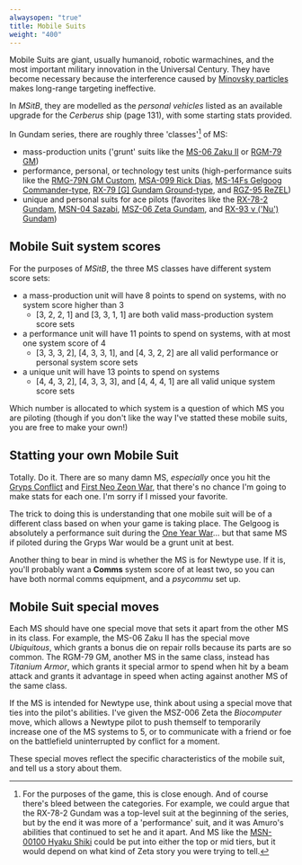 ```yaml
---
alwaysopen: "true"
title: Mobile Suits
weight: "400"
---
```


Mobile Suits are giant, usually humanoid, robotic warmachines, and the most
important military innovation in the Universal Century. They have become
necessary because the interference caused by [Minovsky
particles](http://gundam.wikia.com/wiki/Gundam_Wiki%3ATechnology#The_Minovsky_Particle)
makes long-range targeting ineffective.

In _MSitB_, they are modelled as the _personal vehicles_ listed as an available
upgrade for the _Cerberus_ ship (page 131), with some starting stats provided.

In Gundam series, there are roughly three 'classes'[^1] of MS:

- mass-production units ('grunt' suits like the [MS-06 Zaku
II](http://gundam.wikia.com/wiki/MS-06_Zaku_II) or [RGM-79 GM](http://gundam.wikia.com/wiki/RGM-79_GM))
- performance, personal, or technology test units (high-performance suits like
the [RMG-79N GM Custom](http://gundam.wikia.com/wiki/RGM-79N_GM_Custom), [MSA-099
Rick Dias](http://gundam.wikia.com/wiki/Rick_Dias), [MS-14Fs Gelgoog
Commander-type](http://gundam.wikia.com/wiki/MS-14Fs_Gelgoog_Marine_Commander_Type),
[RX-79 [G] Gundam
Ground-type](http://gundam.wikia.com/wiki/RX-79%EF%BC%BBG%EF%BC%BD_Gundam_Ground_Type),
and [RGZ-95 ReZEL](http://gundam.wikia.com/wiki/Rezel))
- unique and personal suits for ace pilots (favorites like the
[RX-78-2 Gundam](http://gundam.wikia.com/wiki/RX-78-2_Gundam), [MSN-04
Sazabi](http://gundam.wikia.com/wiki/MSN-04_Sazabi), [MSZ-06 Zeta
Gundam](http://gundam.wikia.com/wiki/MSZ-006_Zeta_Gundam), and [RX-93 ν ('Nu')
Gundam](http://gundam.wikia.com/wiki/RX-93_%CE%BD_Gundam))

## Mobile Suit system scores

For the purposes of _MSitB_, the three MS classes have different system score sets:

- a mass-production unit will have 8 points to spend on systems, with no system score higher than 3
  - [3, 2, 2, 1] and [3, 3, 1, 1] are both valid mass-production system score sets
- a performance unit will have 11 points to spend on systems, with at most one system score of 4
  - [3, 3, 3, 2], [4, 3, 3, 1], and [4, 3, 2, 2] are all valid performance or personal system score sets
- a unique unit will have 13 points to spend on systems
  - [4, 4, 3, 2], [4, 3, 3, 3], and [4, 4, 4, 1] are all valid unique system score sets

Which number is allocated to which system is a question of which MS you are piloting (though if you don't
like the way I've statted these mobile suits, you are free to make your own!)

## Statting your own Mobile Suit

Totally. Do it. There are so many damn MS, *especially* once you hit the [Gryps
Conflict](http://gundam.wikia.com/wiki/Gryps_Conflict) and [First Neo Zeon
War](http://gundam.wikia.com/wiki/First_Neo_Zeon_War), that there's no chance I'm going to make stats
for each one. I'm sorry if I missed your favorite.

The trick to doing this is understanding that one mobile suit will be of a different class based on when
your game is taking place. The Gelgoog is absolutely a performance suit during
the [One Year War](http://gundam.wikia.com/wiki/One_Year_War)... but that same MS
if piloted during the Gryps War would be a grunt unit at best.

Another thing to bear in mind is whether the MS is for Newtype use. If it is,
you'll probably want a **Comms** system score of at least two, so you can have
both normal comms equipment, and a *psycommu* set up.

## Mobile Suit special moves

Each MS should have one special move that sets it apart from the other MS in its
class. For example, the MS-06 Zaku II has the special move _Ubiquitous_, which
grants a bonus die on repair rolls because its parts are so common. The RGM-79
GM, another MS in the same class, instead has _Titanium Armor_, which grants it
special armor to spend when hit by a beam attack and grants it advantage in
speed when acting against another MS of the same class.

If the MS is intended for Newtype use, think about using a special move that
ties into the pilot's abilities. I've given the MSZ-006 Zeta the _Biocomputer_
move, which allows a Newtype pilot to push themself to temporarily increase one
of the MS systems to 5, or to communicate with a friend or foe on the
battlefield uninterrupted by conflict for a moment.

These special moves reflect the specific characteristics of the mobile suit, and
tell us a story about them.

[^1]: For the purposes of the game, this is close enough. And of course there's bleed between the categories. For example, we could argue that the RX-78-2 Gundam was a top-level suit at the beginning of the series, but by the end it was more of a 'performance' suit, and it was Amuro's abilities that continued to set he and it apart. And MS like the [MSN-00100 Hyaku Shiki](http://gundam.wikia.com/wiki/MSN-00100_Hyaku_Shiki) could be put into either the top or mid tiers, but it would depend on what kind of Zeta story you were trying to tell.

